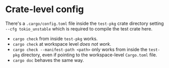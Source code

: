 # Crate-level config

There's a `.cargo/config.toml` file inside the `test-pkg` crate directory
setting `--cfg tokio_unstable` which is required to compile the test crate here.

- `cargo check` from inside `test-pkg` works.
- `cargo check` at workspace level *does not work*.
- `cargo check --manifest-path <path>` only works from inside the `test-pkg` directory,
  even if pointing to the workspace-level `Cargo.toml` file.
- `cargo doc` behaves the same way.
